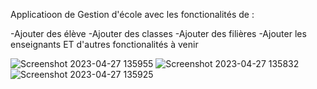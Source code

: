 Applicatioon de Gestion d'école avec les fonctionalités de :

-Ajouter des élève
-Ajouter des classes
-Ajouter des filières
-Ajouter les enseignants
ET d'autres fonctionalités à venir


![Screenshot 2023-04-27 135955](https://user-images.githubusercontent.com/64170643/234888608-4f360edc-efe5-49c1-8eab-f75e204045fe.png)
![Screenshot 2023-04-27 135832](https://user-images.githubusercontent.com/64170643/234888660-b838d930-3936-4f0d-b5e8-5cc76a7b144d.png)
![Screenshot 2023-04-27 135925](https://user-images.githubusercontent.com/64170643/234888715-f625b9bd-59dd-4818-9bb7-c52635dd45a9.png)
